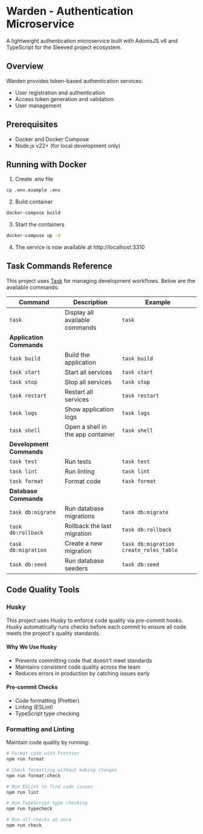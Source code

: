 # Warden - Authentication Microservice

A lightweight authentication microservice built with AdonisJS v6 and TypeScript for the Sleeved project ecosystem.

## Overview

Warden provides token-based authentication services:

- User registration and authentication
- Access token generation and validation
- User management

## Prerequisites

- Docker and Docker Compose
- Node.js v22+ (for local development only)

## Running with Docker

1. Create .env file

```bash
cp .env.example .env
```

2. Build container

```bash
docker-compose build
```

3. Start the containers

```bash
docker-compose up -d
```

4. The service is now available at http://localhost:3310

## Task Commands Reference

This project uses [Task](https://taskfile.dev/) for managing development workflows. Below are the available commands:

| Command                  | Description                       | Example                                |
| ------------------------ | --------------------------------- | -------------------------------------- |
| `task`                   | Display all available commands    | `task`                                 |
| **Application Commands** |                                   |                                        |
| `task build`             | Build the application             | `task build`                           |
| `task start`             | Start all services                | `task start`                           |
| `task stop`              | Stop all services                 | `task stop`                            |
| `task restart`           | Restart all services              | `task restart`                         |
| `task logs`              | Show application logs             | `task logs`                            |
| `task shell`             | Open a shell in the app container | `task shell`                           |
| **Development Commands** |                                   |                                        |
| `task test`              | Run tests                         | `task test`                            |
| `task lint`              | Run linting                       | `task lint`                            |
| `task format`            | Format code                       | `task format`                          |
| **Database Commands**    |                                   |                                        |
| `task db:migrate`        | Run database migrations           | `task db:migrate`                      |
| `task db:rollback`       | Rollback the last migration       | `task db:rollback`                     |
| `task db:migration`      | Create a new migration            | `task db:migration create_roles_table` |
| `task db:seed`           | Run database seeders              | `task db:seed`                         |

## Code Quality Tools

### Husky

This project uses Husky to enforce code quality via pre-commit hooks. Husky automatically runs checks before each commit to ensure all code meets the project's quality standards.

#### Why We Use Husky

- Prevents committing code that doesn't meet standards
- Maintains consistent code quality across the team
- Reduces errors in production by catching issues early

#### Pre-commit Checks

- Code formatting (Prettier)
- Linting (ESLint)
- TypeScript type checking

### Formatting and Linting

Maintain code quality by running:

```bash
# Format code with Prettier
npm run format

# Check formatting without making changes
npm run format:check

# Run ESLint to find code issues
npm run lint

# Run TypeScript type checking
npm run typecheck

# Run all checks at once
npm run check
```
